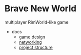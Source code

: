 # Brave New World

multiplayer RimWorld-like game


* docs
    * [game design](GAME_DESIGN.md)
    * [networking](MULTIPLAYER_ARCH.md)
    * [project structure](PROJECT_STRUCTURE.md)

